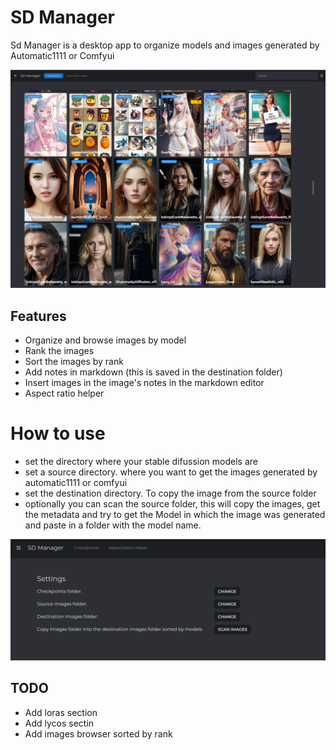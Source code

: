 # SD Manager

Sd Manager is a desktop app to organize models and images generated by Automatic1111 or Comfyui

![](./preview.png)

## Features

- Organize and browse images by model
- Rank the images
- Sort the images by rank
- Add notes in markdown (this is saved in the destination folder)
- Insert images in the image's notes in the markdown editor
- Aspect ratio helper

# How to use

- set the directory where your stable difussion models are
- set a source directory. where you want to get the images generated by automatic1111 or comfyui
- set the destination directory. To copy the image from the source folder
- optionally you can scan the source folder, this will copy the images, get the metadata and try to get the Model in which the image was generated and paste in a folder with the model name.

![](./settings.png)

## TODO

- Add loras section
- Add lycos sectin
- Add images browser sorted by rank
